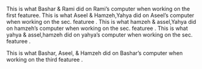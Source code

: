 
This is what Bashar & Rami did on Rami’s computer when working on the first featuree.
This is what Aseel & Hamzeh,Yahya did on Aseel’s computer when working on the sec. featuree .
This is what hamzeh & assel,Yahya did on hamzeh’s computer when working on the sec. featuree .
This is what yahya & assel,hamzeh did on yahya’s computer when working on the sec. featuree .



This is what Bashar, Aseel, & Hamzeh did on Bashar’s computer when working on the third featuree .
